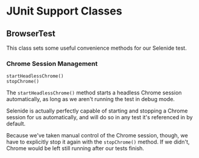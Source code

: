 # JUnit Support Classes

## BrowserTest

This class sets some useful convenience methods for our Selenide test.

### Chrome Session Management

    startHeadlessChrome()
    stopChrome()

The `startHeadlessChrome()` method starts a headless Chrome session automatically,
as long as we aren't running the test in debug mode.

Selenide is actually perfectly capable of starting and stopping a Chrome session
for us automatically, and will do so in any test it's referenced in by default.

Because we've taken manual control of the Chrome session, though, we have to
explicitly stop it again with the `stopChrome()` method.  If we didn't, Chrome 
would be left still running after our tests finish.